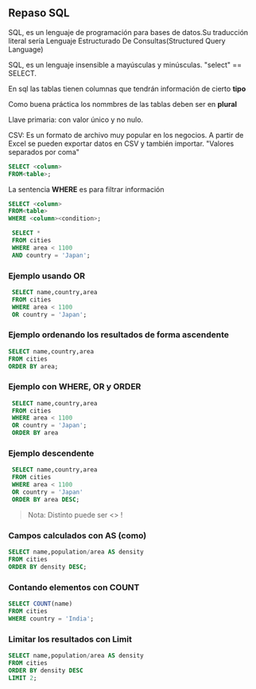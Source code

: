 ## Repaso SQL

SQL, es un lenguaje de programación para bases de datos.Su traducción literal sería Lenguaje Estructurado De Consultas(Structured Query Language)

SQL, es un lenguaje insensible a mayúsculas y minúsculas. "select" == SELECT.

En sql las tablas tienen columnas que tendrán información de cierto **tipo**

Como buena práctica los nommbres de las tablas deben ser en **plural**

Llave primaria: con valor único y no nulo.

CSV: Es un formato de archivo muy popular en los negocios. A partir de Excel se pueden exportar datos en CSV y también importar. "Valores separados por coma"

```SQL
SELECT <column>
FROM<table>;
```

La sentencia **WHERE** es para filtrar información 

```SQL
SELECT <column>
FROM<table>
WHERE <column><condition>;
```
```sql
 SELECT * 
 FROM cities
 WHERE area < 1100
 AND country = 'Japan';
```
 
### Ejemplo usando **OR**

```sql
 SELECT name,country,area
 FROM cities
 WHERE area < 1100
 OR country = 'Japan';
```


### Ejemplo ordenando los resultados de forma ascendente


```sql 
SELECT name,country,area
FROM cities
ORDER BY area;
```
### Ejemplo con WHERE, OR y ORDER

```sql
 SELECT name,country,area
 FROM cities
 WHERE area < 1100
 OR country = 'Japan';
 ORDER BY area
```


### Ejemplo descendente
```sql
 SELECT name,country,area
 FROM cities
 WHERE area < 1100
 OR country = 'Japan'
 ORDER BY area DESC;
 ```


>Nota: Distinto puede ser <> ! 

### Campos calculados con AS (como)

```sql
SELECT name,population/area AS density
FROM cities 
ORDER BY density DESC;
```


### Contando elementos con COUNT

```sql
SELECT COUNT(name)
FROM cities
WHERE country = 'India';
```


###  Limitar los resultados con **Limit**

```sql
SELECT name,population/area AS density
FROM cities
ORDER BY density DESC
LIMIT 2;
```